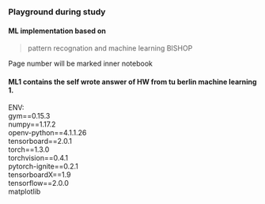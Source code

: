 ### Playground during study
#### ML implementation based on 
>pattern recognation and machine learning BISHOP 

Page number will be marked inner notebook  

#### ML1 contains the self wrote answer of HW from tu berlin machine learning 1.

ENV:  
gym==0.15.3  
numpy==1.17.2  
openv-python==4.1.1.26  
tensorboard==2.0.1  
torch==1.3.0  
torchvision==0.4.1  
pytorch-ignite==0.2.1  
tensorboardX==1.9  
tensorflow==2.0.0  
matplotlib
